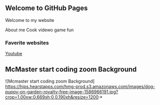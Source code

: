 ## Welcome to GitHub Pages

Welcome to my website

About me 
Cook videwo game fun
### Faverite websites 

[Youtube](https://youtube.com)

## McMaster start coding zoom Background 
![Mcmaster start coding zoom Background] https://hips.hearstapps.com/hmg-prod.s3.amazonaws.com/images/dog-puppy-on-garden-royalty-free-image-1586966191.jpg?crop=1.00xw:0.669xh;0,0.190xh&resize=1200:*
